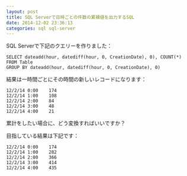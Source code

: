 ```yaml
---
layout: post
title: SQL Serverで日時ごとの件数の累積値を出力するSQL
date: 2014-12-02 23:36:13
categories: sql sql-server
---
```

<p>SQL Serverで下記のクエリーを作りました：</p>

```
SELECT dateadd(hour, datediff(hour, 0, CreationDate), 0), COUNT(*)
FROM Table
GROUP BY dateadd(hour, datediff(hour, 0, CreationDate), 0)
```

<p>結果は一時間ごとにその時間の新しいレコードになります：</p>

```
12/2/14 0:00    174
12/2/14 1:00    108
12/2/14 2:00    84
12/2/14 3:00    48
12/2/14 4:00    21
```

<p>累計をしたい場合に、どう変換すればいいですか？</p>

<p>目指している結果は下記です：</p>

```
12/2/14 0:00    174
12/2/14 1:00    282
12/2/14 2:00    366
12/2/14 3:00    414
12/2/14 4:00    435
```
